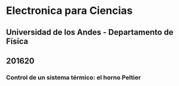 # Electronica para Ciencias
## Universidad de los Andes - Departamento de Física
## 201620
### Control de un sistema térmico: el horno Peltier
